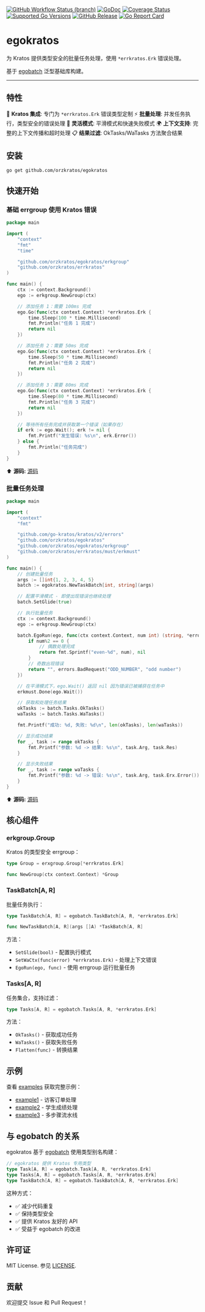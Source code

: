 [![GitHub Workflow Status (branch)](https://img.shields.io/github/actions/workflow/status/orzkratos/egokratos/release.yml?branch=main&label=BUILD)](https://github.com/orzkratos/egokratos/actions/workflows/release.yml?query=branch%3Amain)
[![GoDoc](https://pkg.go.dev/badge/github.com/orzkratos/egokratos)](https://pkg.go.dev/github.com/orzkratos/egokratos)
[![Coverage Status](https://img.shields.io/coveralls/github/orzkratos/egokratos/main.svg)](https://coveralls.io/github/orzkratos/egokratos?branch=main)
[![Supported Go Versions](https://img.shields.io/badge/Go-1.25%2B-lightgrey.svg)](https://github.com/orzkratos/egokratos)
[![GitHub Release](https://img.shields.io/github/release/orzkratos/egokratos.svg)](https://github.com/orzkratos/egokratos/releases)
[![Go Report Card](https://goreportcard.com/badge/github.com/orzkratos/egokratos)](https://goreportcard.com/report/github.com/orzkratos/egokratos)

# egokratos

为 Kratos 提供类型安全的批量任务处理，使用 `*errkratos.Erk` 错误处理。

基于 [egobatch](https://github.com/yyle88/egobatch) 泛型基础库构建。

---

## 特性

🎯 **Kratos 集成**: 专门为 `*errkratos.Erk` 错误类型定制
⚡ **批量处理**: 并发任务执行，类型安全的错误处理
🔄 **灵活模式**: 平滑模式和快速失败模式
🌍 **上下文支持**: 完整的上下文传播和超时处理
📋 **结果过滤**: OkTasks/WaTasks 方法聚合结果

## 安装

```bash
go get github.com/orzkratos/egokratos
```

## 快速开始

### 基础 errgroup 使用 Kratos 错误

```go
package main

import (
	"context"
	"fmt"
	"time"

	"github.com/orzkratos/egokratos/erkgroup"
	"github.com/orzkratos/errkratos"
)

func main() {
	ctx := context.Background()
	ego := erkgroup.NewGroup(ctx)

	// 添加任务 1：需要 100ms 完成
	ego.Go(func(ctx context.Context) *errkratos.Erk {
		time.Sleep(100 * time.Millisecond)
		fmt.Println("任务 1 完成")
		return nil
	})

	// 添加任务 2：需要 50ms 完成
	ego.Go(func(ctx context.Context) *errkratos.Erk {
		time.Sleep(50 * time.Millisecond)
		fmt.Println("任务 2 完成")
		return nil
	})

	// 添加任务 3：需要 80ms 完成
	ego.Go(func(ctx context.Context) *errkratos.Erk {
		time.Sleep(80 * time.Millisecond)
		fmt.Println("任务 3 完成")
		return nil
	})

	// 等待所有任务完成并获取第一个错误（如果存在）
	if erk := ego.Wait(); erk != nil {
		fmt.Printf("发生错误: %s\n", erk.Error())
	} else {
		fmt.Println("任务完成")
	}
}
```

⬆️ **源码:** [源码](internal/demos/demo1x/main.go)

### 批量任务处理

```go
package main

import (
	"context"
	"fmt"

	"github.com/go-kratos/kratos/v2/errors"
	"github.com/orzkratos/egokratos"
	"github.com/orzkratos/egokratos/erkgroup"
	"github.com/orzkratos/errkratos/must/erkmust"
)

func main() {
	// 创建批量任务
	args := []int{1, 2, 3, 4, 5}
	batch := egokratos.NewTaskBatch[int, string](args)

	// 配置平滑模式 - 即使出现错误也继续处理
	batch.SetGlide(true)

	// 执行批量任务
	ctx := context.Background()
	ego := erkgroup.NewGroup(ctx)

	batch.EgoRun(ego, func(ctx context.Context, num int) (string, *errors.Error) {
		if num%2 == 0 {
			// 偶数处理完成
			return fmt.Sprintf("even-%d", num), nil
		}
		// 奇数出现错误
		return "", errors.BadRequest("ODD_NUMBER", "odd number")
	})

	// 在平滑模式下，ego.Wait() 返回 nil 因为错误已被捕获在任务中
	erkmust.Done(ego.Wait())

	// 获取和处理任务结果
	okTasks := batch.Tasks.OkTasks()
	waTasks := batch.Tasks.WaTasks()

	fmt.Printf("成功: %d, 失败: %d\n", len(okTasks), len(waTasks))

	// 显示成功结果
	for _, task := range okTasks {
		fmt.Printf("参数: %d -> 结果: %s\n", task.Arg, task.Res)
	}

	// 显示失败结果
	for _, task := range waTasks {
		fmt.Printf("参数: %d -> 错误: %s\n", task.Arg, task.Erx.Error())
	}
}
```

⬆️ **源码:** [源码](internal/demos/demo2x/main.go)

## 核心组件

### erkgroup.Group

Kratos 的类型安全 errgroup：

```go
type Group = erxgroup.Group[*errkratos.Erk]

func NewGroup(ctx context.Context) *Group
```

### TaskBatch[A, R]

批量任务执行：

```go
type TaskBatch[A, R] = egobatch.TaskBatch[A, R, *errkratos.Erk]

func NewTaskBatch[A, R](args []A) *TaskBatch[A, R]
```

方法：
- `SetGlide(bool)` - 配置执行模式
- `SetWaCtx(func(error) *errkratos.Erk)` - 处理上下文错误
- `EgoRun(ego, func)` - 使用 errgroup 运行批量任务

### Tasks[A, R]

任务集合，支持过滤：

```go
type Tasks[A, R] = egobatch.Tasks[A, R, *errkratos.Erk]
```

方法：
- `OkTasks()` - 获取成功任务
- `WaTasks()` - 获取失败任务
- `Flatten(func)` - 转换结果

## 示例

查看 [examples](internal/examples/) 获取完整示例：

- [example1](internal/examples/example1) - 访客订单处理
- [example2](internal/examples/example2) - 学生成绩处理
- [example3](internal/examples/example3) - 多步骤流水线

## 与 egobatch 的关系

egokratos 基于 [egobatch](https://github.com/yyle88/egobatch) 使用类型别名构建：

```go
// egokratos 提供 Kratos 专用类型
type Task[A, R] = egobatch.Task[A, R, *errkratos.Erk]
type Tasks[A, R] = egobatch.Tasks[A, R, *errkratos.Erk]
type TaskBatch[A, R] = egobatch.TaskBatch[A, R, *errkratos.Erk]
```

这种方式：
- ✅ 减少代码重复
- ✅ 保持类型安全
- ✅ 提供 Kratos 友好的 API
- ✅ 受益于 egobatch 的改进

## 许可证

MIT License. 参见 [LICENSE](../LICENSE).

## 贡献

欢迎提交 Issue 和 Pull Request！

